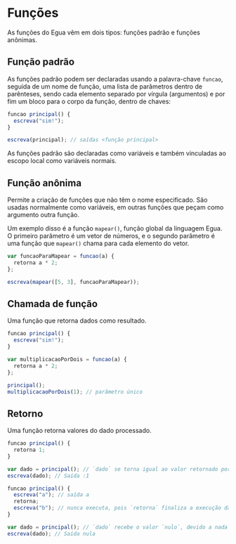 # Funções

As funções do Egua vêm em dois tipos: funções padrão e funções anônimas.

## Função padrão

As funções padrão podem ser declaradas usando a palavra-chave `funcao`, seguida de um nome de função, uma lista de parâmetros dentro de parênteses, sendo cada elemento separado por vírgula (argumentos) e por fim um bloco para o corpo da função, dentro de chaves:

```js
funcao principal() {
  escreva("sim!");
}

escreva(principal); // saídas <função principal>
```

As funções padrão são declaradas como variáveis e também vinculadas ao escopo local como variáveis normais.

## Função anônima

Permite a criação de funções que não têm o nome especificado. São usadas normalmente como variáveis, em outras funções que peçam como argumento outra função.

Um exemplo disso é a função `mapear()`, função global da linguagem Egua. O primeiro parâmetro é um vetor de números, e o segundo parâmetro é uma função que `mapear()` chama para cada elemento do vetor.

```js
var funcaoParaMapear = funcao(a) { 
  retorna a * 2; 
};

escreva(mapear([5, 3], funcaoParaMapear));
```

## Chamada de função

Uma função que retorna dados como resultado. 

```js
funcao principal() {
  escreva("sim!");
}

var multiplicacaoPorDois = funcao(a) { 
  retorna a * 2; 
};

principal();
multiplicacaoPorDois(1); // parâmetro único
```

## Retorno

Uma função retorna valores do dado processado.

```js
funcao principal() {
  retorna 1;
}

var dado = principal(); // `dado` se torna igual ao valor retornado por `principal()`
escreva(dado); // Saída :1
```

```js
funcao principal() {
  escreva("a"); // saída a
  retorna;
  escreva("b"); // nunca executa, pois `retorna` finaliza a execução da função, quebrando seu fluxo na linha em que é executada.
}

var dado = principal(); // `dado` recebe o valor `nulo`, devido a nada ter sido retornado.
escreva(dado); // Saída nula
```
